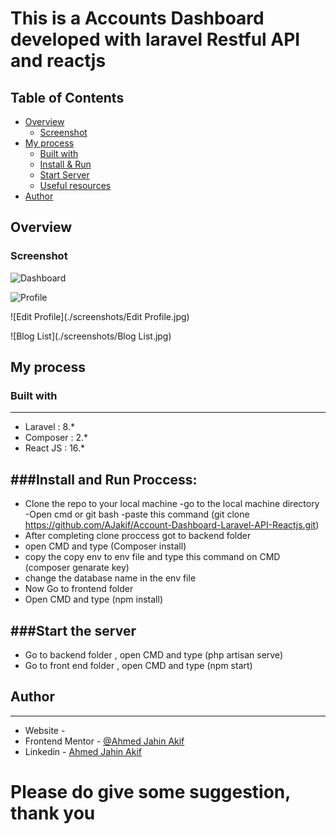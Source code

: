 # This is a Accounts Dashboard developed with laravel Restful API and reactjs

## Table of Contents
- [Overview](#overview)
  - [Screenshot](#screenshot)
- [My process](#my-process)
  - [Built with](#built-with)
  - [Install & Run](#install-and-run-proccess)
  - [Start Server](#start-the-server)
  - [Useful resources](#useful-resources)
- [Author](#author)

## Overview

### Screenshot

![Dashboard](./screenshots/dashboard.jpg)

![Profile](./screenshots/Profile.jpg)

![Edit Profile](./screenshots/Edit Profile.jpg)

![Blog List](./screenshots/Blog List.jpg)





## My process

### Built with
-------------
- Laravel : 8.*
- Composer : 2.*
- React JS : 16.*

###Install and Run Proccess:
---------------------------
* Clone the repo to your local machine 
    -go to the local machine directory 
    -Open cmd or git bash
    -paste this command (git clone https://github.com/AJakif/Account-Dashboard-Laravel-API-Reactjs.git)
* After completing clone proccess got to backend folder
* open CMD and type (Composer install)
* copy the copy env to env file and type this command on CMD (composer genarate key)
* change the database name in the env file
* Now Go to frontend folder
* Open CMD and type (npm install)

###Start the server
--------------------------

* Go to backend folder , open CMD and type (php artisan serve)
* Go to front end folder , open CMD and type (npm start)

## Author
--------------------------
- Website - 
- Frontend Mentor - [@Ahmed Jahin Akif](https://www.frontendmentor.io/profile/AJakif)
- Linkedin - [Ahmed Jahin Akif](https://www.linkedin.com/in/ahmed-jahin-akif-798498142/)

# Please do give some suggestion, thank you
